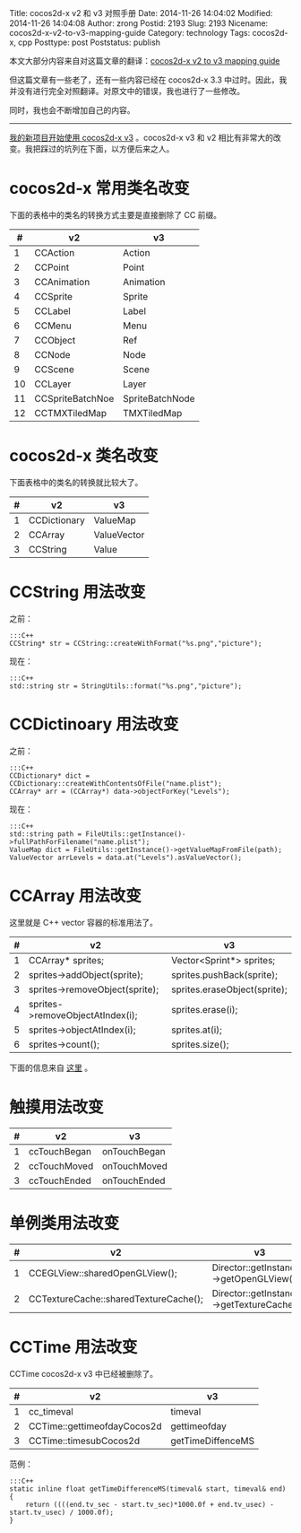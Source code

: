 Title: cocos2d-x v2 和 v3 对照手册
Date: 2014-11-26 14:04:02
Modified: 2014-11-26 14:04:08
Author: zrong
Postid: 2193
Slug: 2193
Nicename: cocos2d-x-v2-to-v3-mapping-guide
Category: technology
Tags: cocos2d-x, cpp
Posttype: post
Poststatus: publish

本文大部分内容来自对这篇文章的翻译：[cocos2d-x v2 to v3 mapping guide][1]

但这篇文章有一些老了，还有一些内容已经在 cocos2d-x 3.3 中过时。因此，我并没有进行完全对照翻译。对原文中的错误，我也进行了一些修改。

同时，我也会不断增加自己的内容。

----

[我的新项目开始使用 cocos2d-x v3][3] 。cocos2d-x v3 和 v2 相比有非常大的改变。我把踩过的坑列在下面，以方便后来之人。 <!--more-->

# cocos2d-x 常用类名改变

下面的表格中的类名的转换方式主要是直接删除了 CC 前缀。

|#|v2|v3|
|----|----|----|
|1|CCAction|Action|
|2|CCPoint|Point|
|3|CCAnimation|Animation|
|4|CCSprite|Sprite|
|5|CCLabel|Label|
|6|CCMenu|Menu|
|7|CCObject|Ref|
|8|CCNode|Node|
|9|CCScene|Scene|
|10|CCLayer|Layer|
|11|CCSpriteBatchNoe|SpriteBatchNode|
|12|CCTMXTiledMap|TMXTiledMap|

# cocos2d-x 类名改变

下面表格中的类名的转换就比较大了。

|#|v2|v3|
|----|----|----|
|1|CCDictionary|ValueMap|
|2|CCArray|ValueVector|
|3|CCString|Value|

# CCString 用法改变

之前：

	:::C++
    CCString* str = CCString::createWithFormat("%s.png","picture");

现在：

	:::C++
    std::string str = StringUtils::format("%s.png","picture");

# CCDictinoary 用法改变

之前：

	:::C++
    CCDictionary* dict = CCDictionary::createWithContentsOfFile("name.plist");
    CCArray* arr = (CCArray*) data->objectForKey("Levels");

现在：

	:::C++
    std::string path = FileUtils::getInstance()->fullPathForFilename("name.plist");
    ValueMap dict = FileUtils::getInstance()->getValueMapFromFile(path);
    ValueVector arrLevels = data.at("Levels").asValueVector();

# CCArray 用法改变

这里就是 C++ vector 容器的标准用法了。

|#|v2|v3|
|----|----|----|
|1|CCArray* sprites;|Vector<Sprint*> sprites;|
|2|sprites->addObject(sprite);|sprites.pushBack(sprite);|
|3|sprites->removeObject(sprite);|sprites.eraseObject(sprite);|
|4|sprites->removeObjectAtIndex(i);|sprites.erase(i);|
|5|sprites->objectAtIndex(i);|sprites.at(i);|
|6|sprites->count();|sprites.size();|

下面的信息来自 [这里][2] 。

# 触摸用法改变

|#|v2|v3|
|----|----|----|
|1|ccTouchBegan|onTouchBegan|
|2|ccTouchMoved|onTouchMoved|
|3|ccTouchEnded|onTouchEnded|

# 单例类用法改变

|#|v2|v3|
|----|----|----|
|1|CCEGLView::sharedOpenGLView();|Director::getInstance()->getOpenGLView();|
|2|CCTextureCache::sharedTextureCache();|Director::getInstance()->getTextureCache();|

# CCTime 用法改变

CCTime cocos2d-x v3 中已经被删除了。

|#|v2|v3|
|----|----|----|
|1|cc_timeval|timeval|
|2|CCTime::gettimeofdayCocos2d|gettimeofday|
|3|CCTime::timesubCocos2d|getTimeDiffenceMS|

范例：

	:::C++
    static inline float getTimeDifferenceMS(timeval& start, timeval& end)
    {
        return ((((end.tv_sec - start.tv_sec)*1000.0f + end.tv_usec) - start.tv_usec) / 1000.0f);
    }

[1]: http://www.redtgames.com/blog/cocos2d-x-v2-to-v3-mapping-guide/
[2]: http://discuss.cocos2d-x.org/users/fradow/activity
[3]: http://zengrong.net/post/2188.htm
